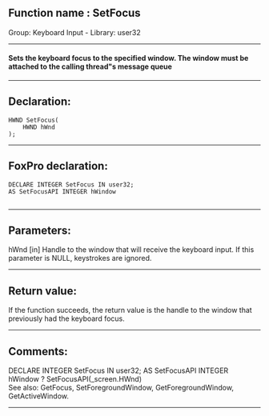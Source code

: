 
## Function name : SetFocus
Group: Keyboard Input - Library: user32    
***  


#### Sets the keyboard focus to the specified window. The window must be attached to the calling thread"s message queue
***  


## Declaration:
```foxpro  
HWND SetFocus(
	HWND hWnd
);  
```  
***  


## FoxPro declaration:
```foxpro  
DECLARE INTEGER SetFocus IN user32;
AS SetFocusAPI INTEGER hWindow
  
```  
***  


## Parameters:
hWnd
[in] Handle to the window that will receive the keyboard input. If this parameter is NULL, keystrokes are ignored.  
***  


## Return value:
If the function succeeds, the return value is the handle to the window that previously had the keyboard focus.   
***  


## Comments:
<div class="precode">DECLARE INTEGER SetFocus IN user32;  
	AS SetFocusAPI INTEGER hWindow  
? SetFocusAPI(_screen.HWnd)  
</div>  
See also: GetFocus, SetForegroundWindow, GetForegroundWindow, GetActiveWindow.  
  
***  


